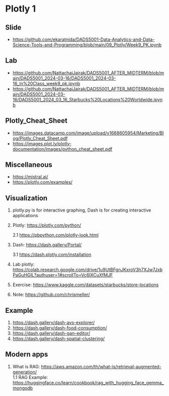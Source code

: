 # Plotly 1

## Slide
- https://github.com/ekaratnida/DADS5001-Data-Analytics-and-Data-Science-Tools-and-Programming/blob/main/09_Plotly/Week9_PK.ipynb
  
## Lab
- https://github.com/NattachaiJairak/DADS5001_AFTER_MIDTERM/blob/main/DADS5001_2024-03-16/DADS5001_2024-03-16_In%20Class_week9_pk.ipynb
- https://github.com/NattachaiJairak/DADS5001_AFTER_MIDTERM/blob/main/DADS5001_2024-03-16/DADS5001_2024_03_16_Starbucks%20Locations%20Worldwide.ipynb

## Plotly_Cheat_Sheet
- https://images.datacamp.com/image/upload/v1668605954/Marketing/Blog/Plotly_Cheat_Sheet.pdf
- https://images.plot.ly/plotly-documentation/images/python_cheat_sheet.pdf

## Miscellaneous
- https://mistral.ai/
- https://plotly.com/examples/

## Visualization
1. plotly.py is for interactive graphing, Dash is for creating interactive applications
2. Plotly: https://plotly.com/python/

   2.1 https://pbpython.com/plotly-look.html
   
3. Dash: https://dash.gallery/Portal/

   3.1 https://dash.plotly.com/installation

4. Lab plotly: https://colab.research.google.com/drive/1u9UtBFgnJKxroV3h7XJw7JxbPaGuHGlL?authuser=1#scrollTo=Vc6lXCuXfMJF
5. Exercise: https://www.kaggle.com/datasets/starbucks/store-locations
6. Note: https://github.com/chrismeller/

## Example
1. https://dash.gallery/dash-avs-explorer/
2. https://dash.gallery/dash-food-consumption/
3. https://dash.gallery/dash-gan-editor/
4. https://dash.gallery/dash-spatial-clustering/

## Modern apps
1. What is RAG: https://aws.amazon.com/th/what-is/retrieval-augmented-generation/
   <br> 1.1 RAG Example: https://huggingface.co/learn/cookbook/rag_with_hugging_face_gemma_mongodb
